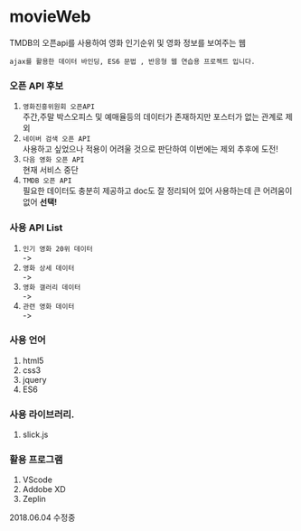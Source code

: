# movieWeb
TMDB의 오픈api를 사용하여 영화 인기순위 및 영화 정보를 보여주는 웹

`ajax를 활용한 데이터 바인딩, ES6 문법 , 반응형 웹 연습용 프로젝트 입니다.`

### 오픈 API 후보
1. `영화진흥위원회 오픈API`<br/>
    주간,주말 박스오피스 및 예매율등의 데이터가 존재하지만 포스터가 없는 관계로 제외
2. `네이버 검색 오픈 API`<br/>
    사용하고 싶었으나 적용이 어려울 것으로 판단하여 이번에는 제외 추후에 도전!
3. `다음 영화 오픈 API`<br/>
    현재 서비스 중단
4. `TMDB 오픈 API`<br/>
    필요한 데이터도 충분히 제공하고 doc도 잘 정리되어 있어 사용하는데 큰 어려움이 없어 <b>선택!</b>

### 사용 API List
1. `인기 영화 20위 데이터`<br/>
 ->
2. `영화 상세 데이터` <br/>
->
3. `영화 갤러리 데이터`<br/>
 ->
4. `관련 영화 데이터` <br/>
->

### 사용 언어
1. html5
2. css3
3. jquery
4. ES6

### 사용 라이브러리.
1. slick.js

### 활용 프로그램
1. VScode
2. Addobe XD
3. Zeplin

2018.06.04 수정중
